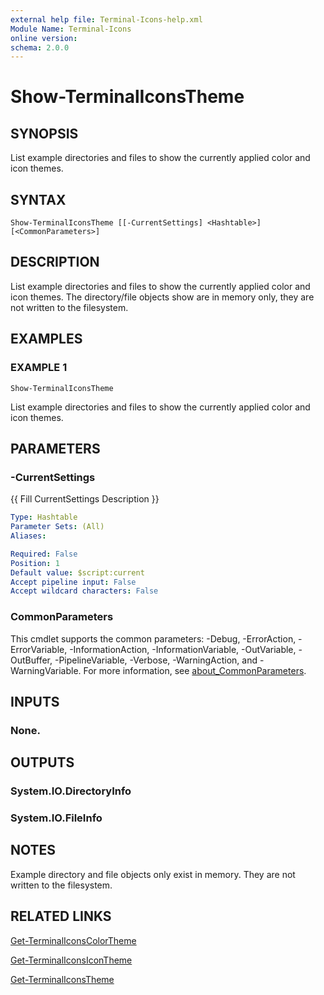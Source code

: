 ```yaml
---
external help file: Terminal-Icons-help.xml
Module Name: Terminal-Icons
online version:
schema: 2.0.0
---
```


# Show-TerminalIconsTheme

## SYNOPSIS
List example directories and files to show the currently applied color and icon themes.

## SYNTAX

```
Show-TerminalIconsTheme [[-CurrentSettings] <Hashtable>] [<CommonParameters>]
```

## DESCRIPTION
List example directories and files to show the currently applied color and icon themes.
The directory/file objects show are in memory only, they are not written to the filesystem.

## EXAMPLES

### EXAMPLE 1
```
Show-TerminalIconsTheme
```

List example directories and files to show the currently applied color and icon themes.

## PARAMETERS

### -CurrentSettings
{{ Fill CurrentSettings Description }}

```yaml
Type: Hashtable
Parameter Sets: (All)
Aliases:

Required: False
Position: 1
Default value: $script:current
Accept pipeline input: False
Accept wildcard characters: False
```

### CommonParameters
This cmdlet supports the common parameters: -Debug, -ErrorAction, -ErrorVariable, -InformationAction, -InformationVariable, -OutVariable, -OutBuffer, -PipelineVariable, -Verbose, -WarningAction, and -WarningVariable. For more information, see [about_CommonParameters](http://go.microsoft.com/fwlink/?LinkID=113216).

## INPUTS

### None.
## OUTPUTS

### System.IO.DirectoryInfo
### System.IO.FileInfo
## NOTES
Example directory and file objects only exist in memory.
They are not written to the filesystem.

## RELATED LINKS

[Get-TerminalIconsColorTheme]()

[Get-TerminalIconsIconTheme]()

[Get-TerminalIconsTheme]()

